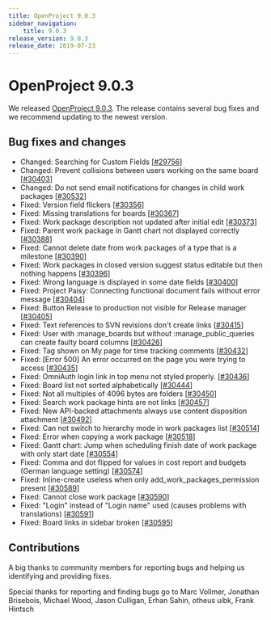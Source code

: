 ```yaml
---
title: OpenProject 9.0.3
sidebar_navigation:
    title: 9.0.3
release_version: 9.0.3
release_date: 2019-07-23
---
```


# OpenProject 9.0.3

We released [OpenProject 9.0.3](https://community.openproject.org/versions/1376).
The release contains several bug fixes and we recommend updating to the newest version.

## Bug fixes and changes

- Changed: Searching for Custom Fields [[#29756](https://community.openproject.org/wp/29756)]
- Changed: Prevent collisions between users working on the same board [[#30403](https://community.openproject.org/wp/30403)]
- Changed: Do not send email notifications for changes in child work packages [[#30532](https://community.openproject.org/wp/30532)]
- Fixed: Version field flickers [[#30356](https://community.openproject.org/wp/30356)]
- Fixed: Missing translations for boards [[#30367](https://community.openproject.org/wp/30367)]
- Fixed: Work package description not updated after initial edit [[#30373](https://community.openproject.org/wp/30373)]
- Fixed: Parent work package in Gantt chart not displayed correctly [[#30388](https://community.openproject.org/wp/30388)]
- Fixed: Cannot delete date from work packages of a type that is a milestone [[#30390](https://community.openproject.org/wp/30390)]
- Fixed: Work packages in closed version suggest status editable but then nothing happens [[#30396](https://community.openproject.org/wp/30396)]
- Fixed: Wrong language is displayed in some date fields [[#30400](https://community.openproject.org/wp/30400)]
- Fixed: Project Paisy: Connecting functional document fails without error message [[#30404](https://community.openproject.org/wp/30404)]
- Fixed: Button Release to production not visible for Release manager [[#30405](https://community.openproject.org/wp/30405)]
- Fixed: Text references to SVN revisions don't create links [[#30415](https://community.openproject.org/wp/30415)]
- Fixed: User with :manage_boards but without :manage_public_queries can create faulty board columns [[#30426](https://community.openproject.org/wp/30426)]
- Fixed: Tag shown on My page for time tracking comments [[#30432](https://community.openproject.org/wp/30432)]
- Fixed: [Error 500] An error occurred on the page you were trying to access [[#30435](https://community.openproject.org/wp/30435)]
- Fixed: OmniAuth login link in top menu not styled properly. [[#30436](https://community.openproject.org/wp/30436)]
- Fixed: Board list not sorted alphabetically [[#30444](https://community.openproject.org/wp/30444)]
- Fixed: Not all multiples of 4096 bytes are folders [[#30450](https://community.openproject.org/wp/30450)]
- Fixed: Search work package hints are not links [[#30457](https://community.openproject.org/wp/30457)]
- Fixed: New API-backed attachments always use content disposition attachment [[#30492](https://community.openproject.org/wp/30492)]
- Fixed: Can not switch to hierarchy mode in work packages list [[#30514](https://community.openproject.org/wp/30514)]
- Fixed: Error when copying a work package [[#30518](https://community.openproject.org/wp/30518)]
- Fixed: Gantt chart: Jump when scheduling finish date of work package with only start date [[#30554](https://community.openproject.org/wp/30554)]
- Fixed: Comma and dot flipped for values in cost report and budgets (German language setting) [[#30574](https://community.openproject.org/wp/30574)]
- Fixed: Inline-create useless when only add_work_packages_permission present [[#30589](https://community.openproject.org/wp/30589)]
- Fixed: Cannot close work package [[#30590](https://community.openproject.org/wp/30590)]
- Fixed: "Login" instead of "Login name" used (causes problems with translations) [[#30591](https://community.openproject.org/wp/30591)]
- Fixed: Board links in sidebar broken [[#30595](https://community.openproject.org/wp/30595)]

## Contributions

A big thanks to community members for reporting bugs and helping us identifying and providing fixes.

Special thanks for reporting and finding bugs go to
Marc Vollmer, Jonathan Brisebois, Michael Wood, Jason Culligan, Erhan Sahin, otheus uibk, Frank Hintsch
